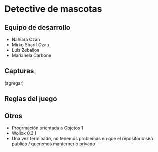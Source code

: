 # Detective de mascotas 

## Equipo de desarrollo

- Nahiara Ozan
- Mirko Sharif Ozan
- Luis Zeballos
- Marianela Carbone

## Capturas

(agregar)

## Reglas del juego 


## Otros

- Progrmación orientada a Objetos 1
- Wollok 0.3.1
- Una vez terminado, no tenemos problemas en que el repositorio sea público / queremos manternerlo privado
